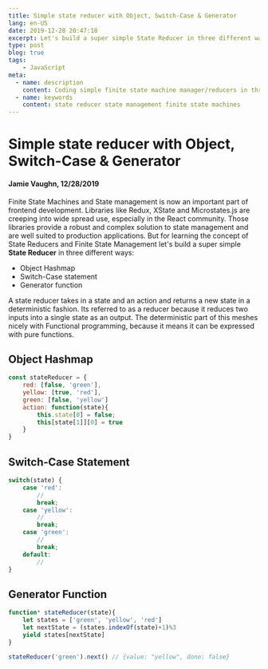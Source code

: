 ```yaml
---
title: Simple state reducer with Object, Switch-Case & Generator
lang: en-US
date: 2019-12-28 20:47:18
excerpt: Let's build a super simple State Reducer in three different ways
type: post
blog: true
tags:
    - JavaScript
meta:
  - name: description
    content: Coding simple finite state machine manager/reducers in three ways
  - name: keywords
    content: state reducer state management finite state machines
---
```



# Simple state reducer with Object, Switch-Case & Generator

#### Jamie Vaughn, 12/28/2019

Finite State Machines and State management is now an important part of frontend development. Libraries like Redux, XState and Microstates.js are creeping into wide spread use, especially in the React community. Those libraries provide a robust and complex solution to state management and are well suited to production applications. But for learning the concept of State Reducers and Finite State Management let's build a super simple __State Reducer__ in three different ways: 
* Object Hashmap
* Switch-Case statement
* Generator function

A state reducer takes in a state and an action and returns a new state in a deterministic fashion. Its referred to as a reducer because it reduces two inputs into a single state as an output. The deterministic part of this meshes nicely with Functional programming, because it means it can be expressed with pure functions. 

## Object Hashmap

```js
const stateReducer = {
    red: [false, 'green'],
    yellow: [true, 'red'],
    green: [false, 'yellow']
    action: function(state){
        this.state[0] = false;
        this[state[1]][0] = true 
    }
}

```

## Switch-Case Statement

```js
switch(state) {
    case 'red':
        //
        break;
    case 'yellow':
        //
        break;
    case 'green':
        //
        break;
    default: 
        //
}
```

## Generator Function

```js
function* stateReducer(state){
    let states = ['green', 'yellow', 'red']
    let nextState = (states.indexOf(state)+1)%3
    yield states[nextState]
}

stateReducer('green').next() // {value: "yellow", done: false}
```